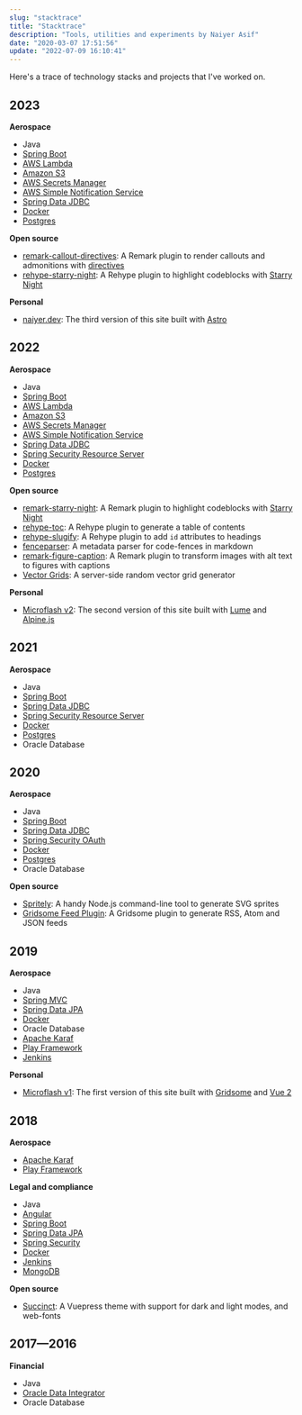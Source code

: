 ```yaml
---
slug: "stacktrace"
title: "Stacktrace"
description: "Tools, utilities and experiments by Naiyer Asif"
date: "2020-03-07 17:51:56"
update: "2022-07-09 16:10:41"
---
```


Here's a trace of technology stacks and projects that I've worked on.

## 2023

**Aerospace**

- Java
- [Spring Boot](https://github.com/spring-projects/spring-boot)
- [AWS Lambda](https://aws.amazon.com/lambda/)
- [Amazon S3](https://aws.amazon.com/s3/)
- [AWS Secrets Manager](https://aws.amazon.com/secrets-manager/)
- [AWS Simple Notification Service](https://aws.amazon.com/sns/)
- [Spring Data JDBC](https://github.com/spring-projects/spring-data-relational)
- [Docker](https://www.docker.com/)
- [Postgres](https://www.postgresql.org/)

**Open source**

- [remark-callout-directives](https://github.com/Microflash/remark-callout-directives): A Remark plugin to render callouts and admonitions with [directives](https://talk.commonmark.org/t/generic-directives-plugins-syntax/444)
- [rehype-starry-night](https://github.com/Microflash/rehype-starry-night): A Rehype plugin to highlight codeblocks with [Starry Night](https://github.com/wooorm/starry-night)

**Personal**

- [naiyer.dev](https://github.com/naiyerasif/naiyer.dev): The third version of this site built with [Astro](https://astro.build/)

## 2022

**Aerospace**

- Java
- [Spring Boot](https://github.com/spring-projects/spring-boot)
- [AWS Lambda](https://aws.amazon.com/lambda/)
- [Amazon S3](https://aws.amazon.com/s3/)
- [AWS Secrets Manager](https://aws.amazon.com/secrets-manager/)
- [AWS Simple Notification Service](https://aws.amazon.com/sns/)
- [Spring Data JDBC](https://github.com/spring-projects/spring-data-relational)
- [Spring Security Resource Server](https://github.com/spring-projects/spring-security/tree/main/oauth2/oauth2-resource-server)
- [Docker](https://www.docker.com/)
- [Postgres](https://www.postgresql.org/)

**Open source**

- [remark-starry-night](https://github.com/Microflash/remark-starry-night): A Remark plugin to highlight codeblocks with [Starry Night](https://github.com/wooorm/starry-night)
- [rehype-toc](https://github.com/Microflash/rehype-toc): A Rehype plugin to generate a table of contents
- [rehype-slugify](https://github.com/Microflash/rehype-slugify): A Rehype plugin to add `id` attributes to headings
- [fenceparser](https://github.com/Microflash/fenceparser): A metadata parser for code-fences in markdown
- [remark-figure-caption](https://github.com/Microflash/remark-figure-caption): A Remark plugin to transform images with alt text to figures with captions
- [Vector Grids](https://github.com/Microflash/vector-grids): A server-side random vector grid generator

**Personal**

- [Microflash v2](https://github.com/Microflash/site.v2): The second version of this site built with [Lume](https://lume.land/) and [Alpine.js](https://alpinejs.dev/)

## 2021

**Aerospace**

- Java
- [Spring Boot](https://github.com/spring-projects/spring-boot)
- [Spring Data JDBC](https://github.com/spring-projects/spring-data-relational)
- [Spring Security Resource Server](https://github.com/spring-projects/spring-security/tree/main/oauth2/oauth2-resource-server)
- [Docker](https://www.docker.com/)
- [Postgres](https://www.postgresql.org/)
- Oracle Database

## 2020

**Aerospace**

- Java
- [Spring Boot](https://github.com/spring-projects/spring-boot)
- [Spring Data JDBC](https://github.com/spring-projects/spring-data-relational)
- [Spring Security OAuth](https://github.com/spring-attic/spring-security-oauth)
- [Docker](https://www.docker.com/)
- [Postgres](https://www.postgresql.org/)
- Oracle Database

**Open source**

- [Spritely](https://github.com/Microflash/spritely): A handy Node.js command-line tool to generate SVG sprites
- [Gridsome Feed Plugin](https://github.com/Microflash/gridsome-plugin-feed): A Gridsome plugin to generate RSS, Atom and JSON feeds

## 2019

**Aerospace**

- Java
- [Spring MVC](https://github.com/spring-projects/spring-framework)
- [Spring Data JPA](https://github.com/spring-projects/spring-data-jpa)
- [Docker](https://www.docker.com/)
- Oracle Database
- [Apache Karaf](https://karaf.apache.org/)
- [Play Framework](https://github.com/playframework/playframework)
- [Jenkins](https://www.jenkins.io/)

**Personal**

- [Microflash v1](https://github.com/Microflash/site.v1): The first version of this site built with [Gridsome](https://github.com/gridsome/gridsome) and [Vue 2](https://github.com/vuejs/vue)

## 2018

**Aerospace**

- [Apache Karaf](https://karaf.apache.org/)
- [Play Framework](https://github.com/playframework/playframework)

**Legal and compliance**

- Java
- [Angular](https://github.com/angular/angular)
- [Spring Boot](https://github.com/spring-projects/spring-boot)
- [Spring Data JPA](https://github.com/spring-projects/spring-data-jpa)
- [Spring Security](https://github.com/spring-projects/spring-security)
- [Docker](https://www.docker.com/)
- [Jenkins](https://www.jenkins.io/)
- [MongoDB](https://www.mongodb.com/)

**Open source**

- [Succinct](https://succinct.mflash.dev/): A Vuepress theme with support for dark and light modes, and web-fonts

## 2017&mdash;2016

**Financial**

- Java
- [Oracle Data Integrator](https://www.oracle.com/in/middleware/technologies/data-integrator.html)
- Oracle Database

